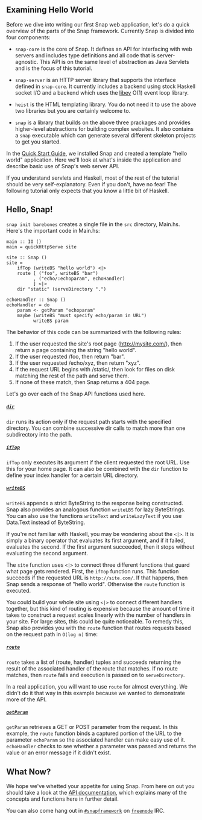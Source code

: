 ## Examining Hello World

Before we dive into writing our first Snap web application, let's do a quick
overview of the parts of the Snap framework. Currently Snap is divided into
four components:

  - `snap-core` is the core of Snap.  It defines an API for interfacing with
  web servers and includes type definitions and all code that is
  server-agnostic.  This API is on the same level of abstraction as Java
  Servlets and is the focus of this tutorial.

  - `snap-server` is an HTTP server library that supports the interface
  defined in `snap-core`. It currently includes a backend using stock
  Haskell socket I/O and a backend which uses the
  [libev](http://software.schmorp.de/pkg/libev.html) O(1) event loop
  library.

  - `heist` is the HTML templating library. You do not need it to use the
  above two libraries but you are certainly welcome to.

  - `snap` is a library that builds on the above three prackages and provides
  higher-level abstractions for building complex websites.  It also contains
  a `snap` executable which can generate several different skeleton projects
  to get you started.

In the [Quick Start Guide](/docs/quickstart), we installed Snap and created a
template "hello world" application.  Here we'll look at what's inside the
application and describe basic use of Snap's web server API.

If you understand servlets and Haskell, most of the rest of the tutorial
should be very self-explanatory. Even if you don't, have no fear!  The
following tutorial only expects that you know a little bit of Haskell.

## Hello, Snap!

`snap init barebones` creates a single file in the `src` directory, Main.hs.
Here's the important code in Main.hs:

~~~~~~ {.haskell}
main :: IO ()
main = quickHttpServe site

site :: Snap ()
site =
    ifTop (writeBS "hello world") <|>
    route [ ("foo", writeBS "bar")
          , ("echo/:echoparam", echoHandler)
          ] <|>
    dir "static" (serveDirectory ".")

echoHandler :: Snap ()
echoHandler = do
    param <- getParam "echoparam"
    maybe (writeBS "must specify echo/param in URL")
          writeBS param
~~~~~~

The behavior of this code can be summarized with the following rules:

1. If the user requested the site's root page (http://mysite.com/), then
return a page containing the string "hello world".
2. If the user requested /foo, then return "bar".
3. If the user requested /echo/xyz, then return "xyz".
4. If the request URL begins with /static/, then look for files on disk
matching the rest of the path and serve them.
5. If none of these match, then Snap returns a 404 page.

Let's go over each of the Snap API functions used here.

##### [`dir`](http://hackage.haskell.org/packages/archive/snap-core/0.8.0/doc/html/Snap-Core.html#v:dir)

`dir` runs its action only if the request path starts with the specified
directory.  You can combine successive dir calls to match more than one
subdirectory into the path.

##### [`ifTop`](http://hackage.haskell.org/packages/archive/snap-core/0.8.0/doc/html/Snap-Core.html#v:ifTop)

`ifTop` only executes its argument if the client requested the root URL.  Use
this for your home page.  It can also be combined with the `dir` function to
define your index handler for a certain URL directory.

##### [`writeBS`](http://hackage.haskell.org/packages/archive/snap-core/0.8.0/doc/html/Snap-Core.html#v:writeBS)

`writeBS` appends a strict ByteString to the response being constructed.  Snap
also provides an analogous function `writeLBS` for lazy ByteStrings.  You can
also use the functions `writeText` and `writeLazyText` if you use Data.Text
instead of ByteString.

If you're not familiar with Haskell, you may be wondering about the `<|>`.  It
is simply a binary operator that evaluates its first argument, and if it
failed, evaluates the second.  If the first argument succeeded, then it stops
without evaluating the second argument.

The `site` function uses `<|>` to connect three different functions that guard
what page gets rendered.  First, the `ifTop` function runs.  This function
succeeds if the requested URL is `http://site.com/`.  If that happens, then
Snap sends a response of "hello world".  Otherwise the `route` function is
executed.

You could build your whole site using `<|>` to connect different handlers
together, but this kind of routing is expensive because the amount of time it
takes to construct a request scales linearly with the number of handlers in
your site.  For large sites, this could be quite noticeable.  To remedy this,
Snap also provides you with the `route` function that routes requests based on the
request path in `O(log n)` time:

##### [`route`](http://hackage.haskell.org/packages/archive/snap-core/0.8.0/doc/html/Snap-Core.html#v:route)

`route` takes a list of (route, handler) tuples and succeeds returning the
result of the associated handler of the route that matches.  If no route
matches, then `route` fails and execution is passed on to `serveDirectory`.  

In a real application, you will want to use `route` for almost everything.
We didn't do it that way in this example because we wanted to demonstrate
more of the API.

##### [`getParam`](http://hackage.haskell.org/packages/archive/snap-core/0.8.0/doc/html/Snap-Core.html#v:getParam)

`getParam` retrieves a GET or POST parameter from the request.  In this
example, the `route` function binds a captured portion of the URL to the
parameter `echoParam` so the associated handler can make easy use of it. 
`echoHandler` checks to see whether a parameter was passed and returns the
value or an error message if it didn't exist.


## What Now?

We hope we've whetted your appetite for using Snap. From here on out you should
take a look at the [API
documentation](http://hackage.haskell.org/package/snap-core),
which explains many of the concepts and functions here in further detail.

You can also come hang out in
[`#snapframework`](http://webchat.freenode.net/?channels=snapframework&uio=d4)
on [`freenode`](http://freenode.net/) IRC.
